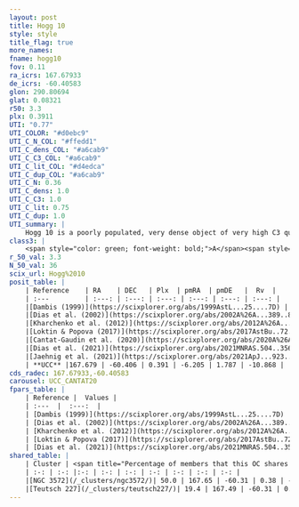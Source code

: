 ```yaml
---
layout: post
title: Hogg 10
style: style
title_flag: true
more_names: 
fname: hogg10
fov: 0.11
ra_icrs: 167.67933
de_icrs: -60.40583
glon: 290.80694
glat: 0.08321
r50: 3.3
plx: 0.3911
UTI: "0.77"
UTI_COLOR: "#d0ebc9"
UTI_C_N_COL: "#ffedd1"
UTI_C_dens_COL: "#a6cab9"
UTI_C_C3_COL: "#a6cab9"
UTI_C_lit_COL: "#d4edca"
UTI_C_dup_COL: "#a6cab9"
UTI_C_N: 0.36
UTI_C_dens: 1.0
UTI_C_C3: 1.0
UTI_C_lit: 0.75
UTI_C_dup: 1.0
UTI_summary: |
    Hogg 10 is a poorly populated, very dense object of very high C3 quality. It is well-studied in the literature.<br><br>This object shares a moderate percentage of members with at least one entry reported in the same catalogue.
class3: |
    <span style="color: green; font-weight: bold;">A</span><span style="color: green; font-weight: bold;">A</span>
r_50_val: 3.3
N_50_val: 36
scix_url: Hogg%2010
posit_table: |
    | Reference    | RA    | DEC   | Plx  | pmRA  | pmDE   |  Rv  |
    | :---         | :---: | :---: | :---: | :---: | :---: | :---: |
    |[Dambis (1999)](https://scixplorer.org/abs/1999AstL...25....7D) | 167.675 | -60.367 | -- | -- | -- | -- |
    |[Dias et al. (2002)](https://scixplorer.org/abs/2002A%26A...389..871D) | 167.675 | -60.4 | -- | -4.55 | -1.01 | 1.0 |
    |[Kharchenko et al. (2012)](https://scixplorer.org/abs/2012A%26A...543A.156K) | 167.685 | -60.385 | -- | -9.75 | 2.06 | -- |
    |[Loktin & Popova (2017)](https://scixplorer.org/abs/2017AstBu..72..257L) | 167.685 | -60.385 | -- | -8.72 | -1.036 | -7.0 |
    |[Cantat-Gaudin et al. (2020)](https://scixplorer.org/abs/2020A%26A...640A...1C) | 167.663 | -60.385 | 0.382 | -6.201 | 1.754 | -- |
    |[Dias et al. (2021)](https://scixplorer.org/abs/2021MNRAS.504..356D) | 167.687 | -60.388 | 0.383 | -6.189 | 1.765 | -- |
    |[Jaehnig et al. (2021)](https://scixplorer.org/abs/2021ApJ...923..129J) | 167.657 | -60.338 | 0.411 | -6.198 | 1.881 | -- |
    | **UCC** |167.679 | -60.406 | 0.391 | -6.205 | 1.787 | -10.868 | 
cds_radec: 167.67933,-60.40583
carousel: UCC_CANTAT20
fpars_table: |
    | Reference |  Values |
    | :---  |  :---:  |
    | [Dambis (1999)](https://scixplorer.org/abs/1999AstL...25....7D) | `E_B-V_=0.482, DM0=12.0, log_age_=7.65` |
    | [Dias et al. (2002)](https://scixplorer.org/abs/2002A%26A...389..871D) | `E(B-V)=0.46, Dist=1776.0, Age=6.784` |
    | [Kharchenko et al. (2012)](https://scixplorer.org/abs/2012A%26A...543A.156K) | `e_bv=0.416, distance=1920, log_age=6.785` |
    | [Loktin & Popova (2017)](https://scixplorer.org/abs/2017AstBu..72..257L) | `E(B-V)=0.453, Dmod=11.243, logt=6.822` |
    | [Dias et al. (2021)](https://scixplorer.org/abs/2021MNRAS.504..356D) | `Av=1.38, Dist=2460, logage=6.793, [Fe/H]=0.017` |
shared_table: |
    | Cluster | <span title="Percentage of members that this OC shares with the ones listed">%</span>   | RA   | DEC   | Plx   | pmRA  | pmDE  | Rv | UTI |
    | :-: | :-: |:-: | :-: | :-: | :-: | :-: | :-: | :-: |
    |[NGC 3572](/_clusters/ngc3572/)| 50.0 | 167.65 | -60.31 | 0.38 | -6.25 | 1.9 | -4.92 |0.95 |
    |[Teutsch 227](/_clusters/teutsch227/)| 19.4 | 167.49 | -60.31 | 0.37 | -6.22 | 1.85 | -28.47 |0.15 |
---
```

